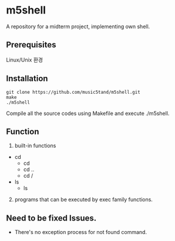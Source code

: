 # m5shell
A repository for a midterm project, implementing own shell.

## Prerequisites
Linux/Unix 환경

## Installation
    git clone https://github.com/music5tand/m5shell.git
    make
    ./m5shell
Compile all the source codes using Makefile and execute ./m5shell.

## Function
1. built-in functions
  - cd
    - cd 
    - cd ..
    - cd /
  - ls
    - ls
2. programs that can be executed by exec family functions.

## Need to be fixed Issues.
- There's no exception process for not found command.
